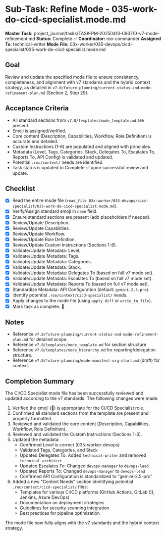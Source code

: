 # Sub-Task: Refine Mode - 035-work-do-cicd-specialist.mode.md

**Master Task:** project_journal/tasks/TASK-PM-20250413-090710-v7-mode-refinement.md
**Status:** Complete ✅
**Coordinator:** roo-commander
**Assigned To:** technical-writer
**Mode File:** 03x-worker/035-devops/cicd-specialist/035-work-do-cicd-specialist.mode.md

## Goal
Review and update the specified mode file to ensure consistency, completeness, and alignment with v7 standards and the hybrid context strategy, as detailed in `v7.0/future-planning/current-status-and-mode-refinement-plan.md` (Section 2, Step 29).

## Acceptance Criteria
- All standard sections from `v7.0/templates/mode_template.md` are present.
- Emoji is assigned/verified.
- Core content (Description, Capabilities, Workflow, Role Definition) is accurate and detailed.
- Custom Instructions (1-6) are populated and aligned with principles.
- Metadata (Level, Tags, Categories, Stack, Delegates To, Escalates To, Reports To, API Config) is validated and updated.
- Potential `.roo/context/` needs are identified.
- Task status is updated to Complete ✅ upon successful review and update.

## Checklist
- [x] Read the entire mode file (`read_file 03x-worker/035-devops/cicd-specialist/035-work-do-cicd-specialist.mode.md`).
- [x] Verify/Assign standard emoji in `name` field.
- [x] Ensure standard sections are present (add placeholders if needed).
- [x] Review/Update Description.
- [x] Review/Update Capabilities.
- [x] Review/Update Workflow.
- [x] Review/Update Role Definition.
- [x] Review/Update Custom Instructions (Sections 1-6).
- [x] Validate/Update Metadata: Level.
- [x] Validate/Update Metadata: Tags.
- [x] Validate/Update Metadata: Categories.
- [x] Validate/Update Metadata: Stack.
- [x] Validate/Update Metadata: Delegates To (based on full v7 mode set).
- [x] Validate/Update Metadata: Escalates To (based on full v7 mode set).
- [x] Validate/Update Metadata: Reports To (based on full v7 mode set).
- [x] Standardize Metadata: API Configuration (default: `gemini-2.5-pro`).
- [x] Identify potential `.roo/context/cicd-specialist/` needs.
- [x] Apply changes to the mode file (using `apply_diff` or `write_to_file`).
- [x] Mark task as complete. 📣

## Notes
*   Reference `v7.0/future-planning/current-status-and-mode-refinement-plan.md` for detailed scope.
*   Reference `v7.0/templates/mode_template.md` for section structure.
*   Reference `v7.0/templates/mode_hierarchy.md` for reporting/delegation structure.
*   Reference `v7.0/future-planning/mode-manifest-org-chart.md` (draft) for context.

## Completion Summary

The CI/CD Specialist mode file has been successfully reviewed and updated according to the v7 standards. The following changes were made:

1. Verified the emoji (🚀) is appropriate for the CI/CD Specialist role.
2. Confirmed all standard sections from the template are present and properly formatted.
3. Reviewed and validated the core content (Description, Capabilities, Workflow, Role Definition).
4. Reviewed and validated the Custom Instructions (Sections 1-6).
5. Updated the metadata:
   - Confirmed Level is correct (035-worker-devops)
   - Validated Tags, Categories, and Stack
   - Updated Delegates To: Added `technical-writer` and removed `technical-architect`
   - Updated Escalates To: Changed `devops-manager` to `devops-lead`
   - Updated Reports To: Changed `devops-manager` to `devops-lead`
   - Confirmed API Configuration is standardized to "gemini-2.5-pro"
6. Added a new "Context Needs" section identifying potential `.roo/context/cicd-specialist/` files:
   - Templates for various CI/CD platforms (GitHub Actions, GitLab CI, Jenkins, Azure DevOps)
   - Documentation on deployment strategies
   - Guidelines for security scanning integration
   - Best practices for pipeline optimization

The mode file now fully aligns with the v7 standards and the hybrid context strategy.